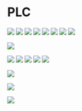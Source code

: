 # PLC
![](./IMAGES/ex01.png)
![](./IMAGES/plc03.png)
![](./IMAGES/ex02.png)
![](./IMAGES/plc04.png)
![](./IMAGES/ex03.png)
![](./IMAGES/plc05.png)
![](./IMAGES/ex04.png)
![](./IMAGES/plc06.png)

![](./IMAGES/plc07.png)

![](./IMAGES/plc08.png)
![](./IMAGES/ex07.jpg)
![](./IMAGES/plc09.png)
![](./IMAGES/ex08.jpg)
![](./IMAGES/plc10.png)

![](./IMAGES/plc11.png)

![](./IMAGES/plc12.png)

![](./IMAGES/plc13.png)

